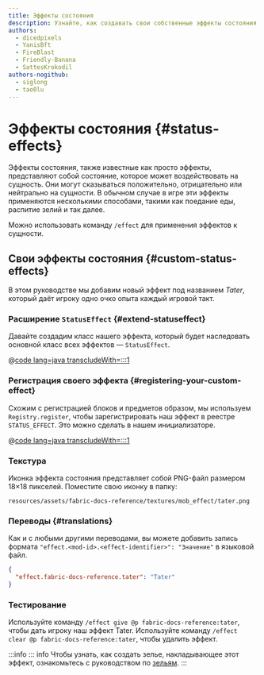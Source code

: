 ```yaml
---
title: Эффекты состояния
description: Узнайте, как создавать свои собственные эффекты состояния.
authors:
  - dicedpixels
  - YanisBft
  - FireBlast
  - Friendly-Banana
  - SattesKrokodil
authors-nogithub:
  - siglong
  - tao0lu
---
```


# Эффекты состояния {#status-effects}

Эффекты состояния, также известные как просто эффекты, представляют собой состояние, которое может воздействовать на сущность. Они могут сказываться положительно, отрицательно или нейтрально на сущности. В обычном случае в игре эти эффекты применяются несколькими способами, такими как поедание еды, распитие зелий и так далее.

Можно использовать команду `/effect` для применения эффектов к сущности.

## Свои эффекты состояния {#custom-status-effects}

В этом руководстве мы добавим новый эффект под названием _Tater_, который даёт игроку одно очко опыта каждый игровой такт.

### Расширение `StatusEffect` {#extend-statuseffect}

Давайте создадим класс нашего эффекта, который будет наследовать основной класс всех эффектов — `StatusEffect`.

@[code lang=java transcludeWith=:::1](@/reference/latest/src/main/java/com/example/docs/effect/TaterEffect.java)

### Регистрация своего эффекта {#registering-your-custom-effect}

Схожим с регистрацией блоков и предметов образом, мы используем `Registry.register`, чтобы зарегистрировать наш эффект в реестре `STATUS_EFFECT`. Это можно сделать в нашем инициализаторе.

@[code lang=java transcludeWith=:::1](@/reference/latest/src/main/java/com/example/docs/effect/FabricDocsReferenceEffects.java)

### Текстура

Иконка эффекта состояния представляет собой PNG-файл размером 18×18 пикселей. Поместите свою иконку в папку:

```:no-line-numbers
resources/assets/fabric-docs-reference/textures/mob_effect/tater.png
```

<DownloadEntry type="Example Texture" visualURL="/assets/develop/tater-effect.png" downloadURL="/assets/develop/tater-effect-icon.png" />

### Переводы {#translations}

Как и с любыми другими переводами, вы можете добавить запись формата `"effect.<mod-id>.<effect-identifier>": "Значение"` в языковой файл.

```json
{
  "effect.fabric-docs-reference.tater": "Tater"
}
```

### Тестирование

Используйте команду `/effect give @p fabric-docs-reference:tater`, чтобы дать игроку наш эффект Tater.
Используйте команду `/effect clear @p fabric-docs-reference:tater`, чтобы удалить эффект.

:::info
::: info
Чтобы узнать, как создать зелье, накладывающее этот эффект, ознакомьтесь с руководством по [зельям](../items/potions).
:::
